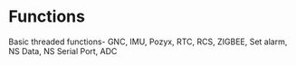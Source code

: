 # Functions
Basic threaded functions- GNC, IMU, Pozyx, RTC, RCS, ZIGBEE, Set alarm, NS Data, NS Serial Port, ADC
